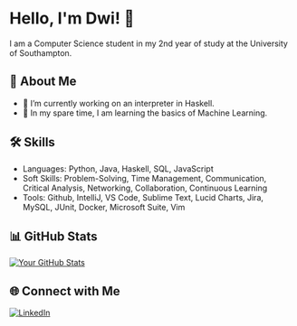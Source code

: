 # Hello, I'm Dwi! 👋

I am a Computer Science student in my 2nd year of study at the University of Southampton.

## 🚀 About Me

- 🔭 I’m currently working on an interpreter in Haskell.
- 🌱 In my spare time, I am learning the basics of Machine Learning.

## 🛠️ Skills

- Languages: Python, Java, Haskell, SQL, JavaScript
- Soft Skills: Problem-Solving, Time Management, Communication, Critical Analysis, Networking, Collaboration, Continuous Learning
- Tools: Github, IntelliJ, VS Code, Sublime Text, Lucid Charts, Jira, MySQL, JUnit, Docker, Microsoft Suite, Vim

## 📊 GitHub Stats

[![Your GitHub Stats](https://github-readme-stats.vercel.app/api?username=DwijeshD&show_icons=true&count_private=true)](https://github.com/DwijeshD)

## 🌐 Connect with Me

[![LinkedIn](https://img.shields.io/badge/LinkedIn-Connect-blue)](https://www.linkedin.com/in/DwijeshD/)

